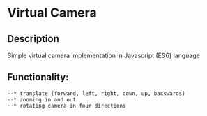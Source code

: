 # Virtual Camera

## Description
Simple virtual camera implementation in Javascript (ES6) language

## Functionality:
    ⋅⋅* translate (forward, left, right, down, up, backwards)
    ⋅⋅* zooming in and out
    ⋅⋅* rotating camera in four directions
 
